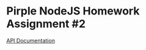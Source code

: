# Pirple NodeJS Homework Assignment #2

[API Documentation](https://documenter.getpostman.com/view/3283809/RWgnY1Nf)
